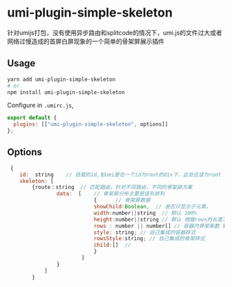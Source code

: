 # umi-plugin-simple-skeleton

针对umijs打包，没有使用异步路由和splitcode的情况下，umi.js的文件过大或者网络过慢造成的首屏白屏现象的一个简单的骨架屏展示插件

## Usage

```bash
yarn add umi-plugin-simple-skeleton
# or
npm install umi-plugin-simple-skeleton
```

Configure in `.umirc.js`,

```js
export default {
  plugins: [["umi-plugin-simple-skeleton", options]]
};
```

## Options

```js
 {
    id:  string    // 挂载的id,如umi是在一个id为root的div下，此处应该为root
    skeleton: [   
        {route：string  // 匹配路由，针对不同路由，不同的骨架屏方案
                data:  [    // 骨架屏分布主要是竖形排列
                            {      // 骨架屏数据
                            showChild:Boolean,  // 是否只显示子元素，
                            width:number||string  // 默认 100%
                            height:number||string // 默认 根据rows的长度决定
                            rows : number || number[] // 容器内骨架条数 默认 1，使用数组则可合并骨架，如[3]，则表示该容器中存在3条骨架并合并它们展示
                            style: string; // 自己集成的容器样式
                            rowsStyle:string; // 自己集成的骨架样式
                            child:[]  //
                            }
                        ]
                }
            ]
        }
```
